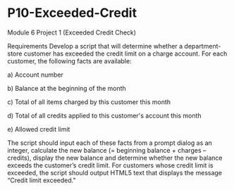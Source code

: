 # P10-Exceeded-Credit
Module 6 Project 1 (Exceeded Credit Check)

Requirements
Develop a script that will determine whether a department-store customer has exceeded the credit limit on a charge account. For each customer, the following facts are available:

a) Account number

b) Balance at the beginning of the month

c) Total of all items charged by this customer this month

d) Total of all credits applied to this customer's account this month

e) Allowed credit limit

The script should input each of these facts from a prompt dialog as an integer, calculate the new balance (= beginning balance + charges – credits), display the new balance and determine whether the new balance exceeds the customer’s credit limit. For customers whose credit limit is exceeded, the script should output HTML5 text that displays the message “Credit limit exceeded."
